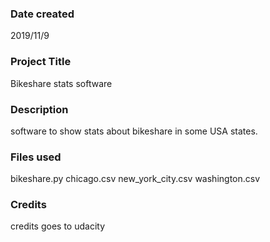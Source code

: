 ### Date created
2019/11/9

### Project Title
Bikeshare stats software

### Description
software to show stats about bikeshare in some USA states.

### Files used
bikeshare.py
chicago.csv
new_york_city.csv
washington.csv

### Credits
credits goes to udacity
